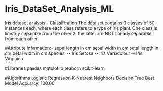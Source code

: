 # Iris_DataSet_Analysis_ML
Iris dataset analysis - Classification
The data set contains 3 classes of 50 instances each, where each class refers to a type of iris plant. One class is linearly separable from the other 2; the latter are NOT linearly separable from each other.

#Attribute Information:-
sepal length in cm
sepal width in cm
petal length in cm
petal width in cm
species: -- Iris Setosa -- Iris Versicolour -- Iris Virginica

#Libraries
pandas
matplotlib
seaborn
scikit-learn

#Algorithms
Logistic Regression
K-Nearest Neighbors
Decision Tree
Best Model Accuracy: 100.00

